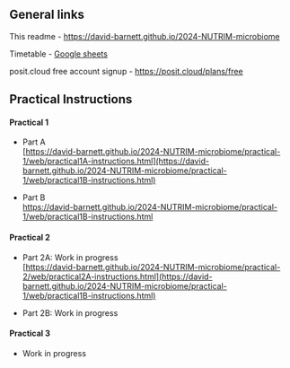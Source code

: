 ## General links

This readme - <https://david-barnett.github.io/2024-NUTRIM-microbiome>

Timetable - [Google sheets](https://docs.google.com/spreadsheets/d/1mt0nUgz8h7Lax0L2wGjKzeZomPlQbVFaPmd1gahLUqA/edit?usp=sharing)

posit.cloud free account signup - <https://posit.cloud/plans/free>

## Practical Instructions

#### Practical 1

-   Part A\
    [https://david-barnett.github.io/2024-NUTRIM-microbiome/practical-1/web/practical1A-instructions.html](https://david-barnett.github.io/2024-NUTRIM-microbiome/practical-1/web/practical1B-instructions.html)

-   Part B\
    <https://david-barnett.github.io/2024-NUTRIM-microbiome/practical-1/web/practical1B-instructions.html>

#### Practical 2

-   Part 2A: Work in progress\
    [https://david-barnett.github.io/2024-NUTRIM-microbiome/practical-2/web/practical2A-instructions.html](https://david-barnett.github.io/2024-NUTRIM-microbiome/practical-1/web/practical1B-instructions.html)

-   Part 2B: Work in progress

#### Practical 3

-   Work in progress
